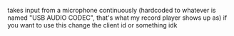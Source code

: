 takes input from a microphone continuously (hardcoded to whatever is named "USB AUDIO  CODEC", that's what my record player shows up as)
if you want to use this change the client id or something idk
